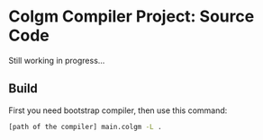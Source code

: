 # Colgm Compiler Project: Source Code

Still working in progress...

## Build

First you need bootstrap compiler, then use this command:

```bash
[path of the compiler] main.colgm -L .
```
